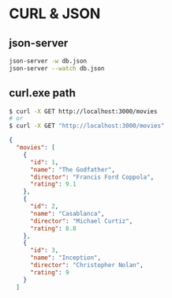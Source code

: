 # CURL & JSON


## json-server

```bash
json-server -w db.json
json-server --watch db.json
``` 

## curl.exe path
```bash
$ curl -X GET http://localhost:3000/movies
# or
$ curl -X GET "http://localhost:3000/movies"
``` 

```json
{
  "movies": [
    {
      "id": 1,
      "name": "The Godfather",
      "director": "Francis Ford Coppola",
      "rating": 9.1
    },
    {
      "id": 2,
      "name": "Casablanca",
      "director": "Michael Curtiz",
      "rating": 8.8
    },
    {
      "id": 3,
      "name": "Inception",
      "director": "Christopher Nolan",
      "rating": 9
    }
  ]
``` 

